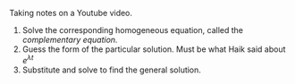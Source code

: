 
Taking notes on a Youtube video.

1. Solve the corresponding homogeneous equation, called the *complementary equation.*
2. Guess the form of the particular solution. Must be what Haik said about $e^{\lambda t}$
3. Substitute and solve to find the general solution.


